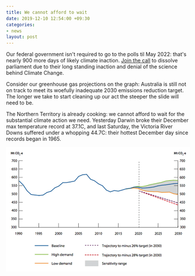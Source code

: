 ```yaml
---
title: We cannot afford to wait
date: 2019-12-10 12:54:00 +09:30
categories:
- news
layout: post
---
```


Our federal government isn't required to go to the polls til May 2022: that's nearly 900 more days of likely climate inaction. [Join the call](https://www.change.org/p/david-hurley-governor-general-calling-on-the-governor-general-to-dissolve-the-house?recruiter=13046551) to dissolve parliament due to their long standing inaction and denial of the science behind Climate Change.

Consider our greenhouse gas projections on the graph: Australia is still not on track to meet its woefully inadequate 2030 emissions reduction target. The longer we take to start cleaning up our act the steeper the slide will need to be.

The Northern Territory is already cooking: we cannot afford to wait for the substantial climate action we need. Yesterday Darwin broke their December max temperature record at 37.1C, and last Saturday, the Victoria River Downs suffered under a whopping 44.7C: their hottest December day since records began in 1965.

![Warming Trend](/images/we-cannot-afford-to-wait/warming-trend.png)